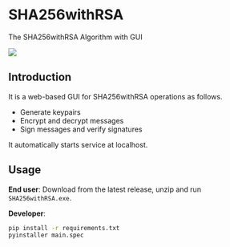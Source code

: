 # SHA256withRSA

 The SHA256withRSA Algorithm with GUI

![](https://img.shields.io/badge/dependencies-python%203.11-blue)

## Introduction

It is a web-based GUI for SHA256withRSA operations as follows. 

-   Generate keypairs
-   Encrypt and decrypt messages
-   Sign messages and verify signatures

It automatically starts service at localhost.

## Usage

**End user**: Download from the latest release, unzip and run `SHA256withRSA.exe`.

**Developer**:

```bash
pip install -r requirements.txt
pyinstaller main.spec
```

